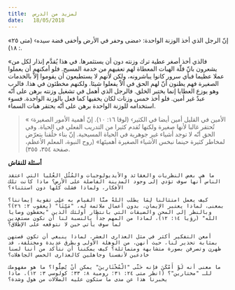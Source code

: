 ```yaml
---
title:  لمزيد من الدرس
date:   18/05/2018
---
```


«إنّ الرجل الذي أخذ الوزنة الواحدة: ‹مضى وحفر في الأرض وأخفى فضة سيده› (متى ٢٥ : ١٨).

«فالذي أخذ أصغر عطية ترك وزنته دون أن يستثمرها. في هذا يُقدَّم إنذار لكل من يشعرون بانّ قلّة الهبات المعطاة لهم تعفيهم من خدمة المسيح. فلو أمكنهم أن يعملوا عملا عظيما فبأي سرور كانوا يباشرونه، ولكن لأنهم لا يستطيعون أن يقوموا إلاّ بالخدمات الصغيرة فهم يظنون أنّ لهم الحق في ألاّ يفعلوا شيئا. ولكنهم مخطئون في هذا. فالرب وهو يوزع العطايا إنما يختبر الخلق. فالرجل الذي أهمل في تشغيل وزنته برهن على أنّه عبدٌ غير أمين. فلو أخذ خمس وزنات لكان يخفيها كما فعل بالوزنة الواحدة. فسوء استخدامه للوزنة الواحدة برهن على أنّه يحتقر هبات السماء.

> <p></p>
> « ‹الأمين في القليل أمين أيضا في الكثير› (لوقا ١٦: ١٠). إنّ أهمية الأمور الصغيرة تُحتقر غالبا لأنها صغيرة ولكنها تُقدم كثيرا من التدريب الفعلي في الحياة. وفي الحق أنّه لا توجد أشياء غير جوهرية في الحياة المسيحية. إنّ بناء خلُقنا يتعرّض لمخاطر كثيرة حينما نبخس الأشياء الصغيرة أهميتَها» (روح النبوة، المعلم الأعظم، صفحة ٣٥٤، ٣٥٥).


**أسئلة للنقاش**

`ما هي بعض النظريات والعقائد والأيديولوجيات والمُثُل العُليا التي اعتقد الناس أنها سوف تؤدي إلى وجود المدينة الفاضلة على الأرض؟ ماذا كانت تلك الأفكار، ولماذا فشلت كلها دون استثناء؟`

`كيف يعمل امتثالنا لِمَا يطلب اللهُ منَّا القيام به على تقوية إيماننا؟ بمعنى، لماذا يعتبر الإيمان، بدون أعمال ملائمة له، "مَيِّتَاً" (يعقوب ٢: ٢٦)؟ وبالنظر إلى المحن والضيقات التي بانتظار أولئك الذين "يحفظون وصايا الله" (رؤيا ١٤: ١٢)، لماذا من المهم جداً بالنسبة لنا أن نكون مستعدين لما سوف يأتي حين لا نتوقعه على الإطْلاق؟`

`أمعن التفكير أكثر في مثل العذارى العشر. لماذا ينبغي أن تكون قصتهن بمثابة تحذير لنا، حيث أنهن، من الوهلة الأولى وبطرق عديدة ومختلفة، قد ظهرن وتصرفن بصورة متشابهة ومتماثلة؟ كيف يمكننا أن نتأكد من أننا لسنا خادعين لأنفسنا وجاهلين كالعذارى الخمس الجاهلات؟`

`ما معنى أنه لَوْ أَمْكَنَ فإنه حَتَّى "الْمُخْتَارِينَ" يمكن أنْ يُضِلُّوا؟ ما هو مفهومك للـ "مختارين"؟ (انظر متى ٢٤: ٣١؛ رومية ٨: ٣٣؛ كولوسي ٣: ١٢). ماذا يخبرنا هذا عن مدى ما ستكون عليه الضلالات من هول وشدة؟`